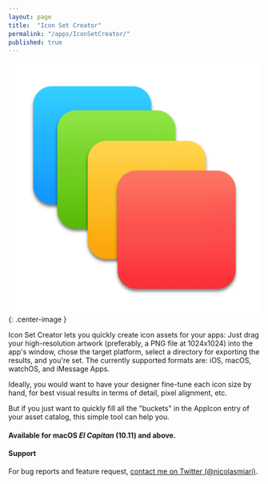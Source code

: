 ```yaml
---
layout: page
title:  "Icon Set Creator"
permalink: "/apps/IconSetCreator/"
published: true
---
```


![App Icon](/assets/images/IconSetCreator-512.png){: .center-image }

Icon Set Creator lets you quickly create icon assets for your apps: Just drag your 
high-resolution artwork (preferably, a PNG file at 1024x1024) into the app's window, 
chose the target platform, select a directory for exporting the results, and you're set. 
The currently supported formats are: iOS, macOS, watchOS, and iMessage Apps.

Ideally, you would want to have your designer fine-tune each icon size by hand, for best 
visual results in terms of detail, pixel alignment, etc. 

But if you just want to quickly fill all the "buckets" in the AppIcon entry of your asset 
catalog, this simple tool can help you. 

#### Available for macOS _El Capitan_ (10.11) and above.

#### Support
For bug reports and feature request, [contact me on Twitter (@nicolasmiari)](https://twitter.com/nicolasmiari).
